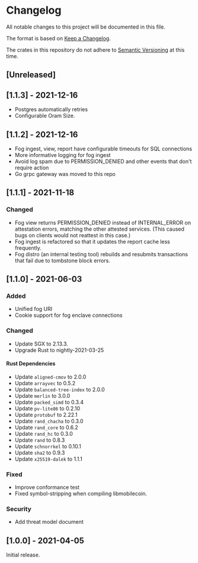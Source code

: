 # Changelog
All notable changes to this project will be documented in this file.

The format is based on [Keep a Changelog](https://keepachangelog.com/en/1.0.0/).

The crates in this repository do not adhere to [Semantic Versioning](https://semver.org/spec/v2.0.0.html) at this time.

## [Unreleased]
## [1.1.3] - 2021-12-16

- Postgres automatically retries
- Configurable Oram Size.

## [1.1.2] - 2021-12-16

- Fog ingest, view, report have configurable timeouts for SQL connections
- More informative logging for fog ingest
- Avoid log spam due to PERMISSION_DENIED and other events that don't require action
- Go grpc gateway was moved to this repo

## [1.1.1] - 2021-11-18

### Changed

 - Fog view returns PERMISSION_DENIED instead of INTERNAL_ERROR on attestation errors,
   matching the other attested services. (This caused bugs on clients would not
   reattest in this case.)
 - Fog ingest is refactored so that it updates the report cache less frequently.
 - Fog distro (an internal testing tool) rebuilds and resubmits transactions
   that fail due to tombstone block errors.

## [1.1.0] - 2021-06-03

### Added

 - Unified fog URI
 - Cookie support for fog enclave connections

### Changed

 - Update SGX to 2.13.3.
 - Upgrade Rust to nightly-2021-03-25

#### Rust Dependencies

 - Update `aligned-cmov` to 2.0.0
 - Update `arrayvec` to 0.5.2
 - Update `balanced-tree-index` to 2.0.0
 - Update `merlin` to 3.0.0
 - Update `packed_simd` to 0.3.4
 - Update `pv-lite86` to 0.2.10
 - Update `protobuf` to 2.22.1
 - Update `rand_chacha` to 0.3.0
 - Update `rand_core` to 0.6.2
 - Update `rand_hc` to 0.3.0
 - Update `rand` to 0.8.3
 - Update `schnorrkel` to 0.10.1
 - Update `sha2` to 0.9.3
 - Update `x25519-dalek` to 1.1.1

### Fixed

 - Improve conformance test
 - Fixed symbol-stripping when compiling libmobilecoin.

### Security

 - Add threat model document

## [1.0.0] - 2021-04-05

Initial release.
